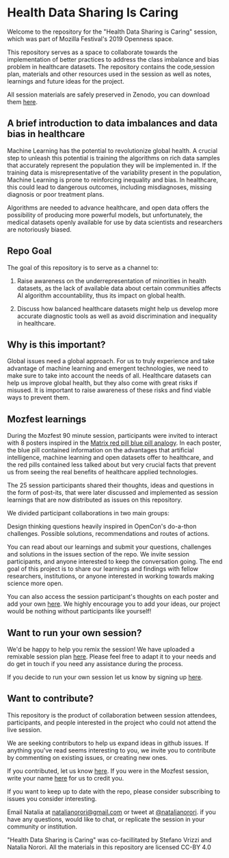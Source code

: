 # Health Data Sharing Is Caring

Welcome to the repository for the "Health Data Sharing is Caring" session, which was part of  Mozilla Festival's 2019 Openness space. 

This repository serves as a space to collaborate towards the implementation of better practices to address the class imbalance and bias problem in healthcare datasets. The repository contains the code,session plan,  materials and other resources used in the session as well as notes, learnings and future ideas for the project. 

All session materials are safely preserved in Zenodo, you can download them [here](https://zenodo.org/record/3519870#.XcCfRUVKhZ1). 

## A brief introduction to data imbalances and data bias in healthcare 

Machine Learning has the potential to revolutionize global health. A crucial step to unleash this potential is training the algorithms on rich data samples that accurately represent the population they will be implemented in.  If the training data is misrepresentative of the variability present in the population, Machine Learning is prone to reinforcing  inequality and bias. In healthcare, this could lead to dangerous outcomes, including misdiagnoses, missing diagnosis or poor treatment plans.

Algorithms are needed to advance healthcare, and open data offers the possibility of producing more powerful models, but unfortunately, the medical datasets openly available for use by data scientists and  researchers are notoriously biased. 

## Repo Goal 

The goal of this repository is to serve as a channel to: 
1. Raise awareness on the underrepresentation of minorities in health datasets, as the lack of available data about certain communities affects AI algorithm accountability, thus its impact on global health. 

2. Discuss how balanced healthcare datasets might help us develop more accurate diagnostic tools as well as avoid discrimination and inequality in healthcare. 

## Why is this important? 

 Global issues need a global approach. For us to truly experience and take advantage of machine learning and emergent technologies, we need to make sure to take into account the needs of all. Healthcare datasets can help us improve global health, but they also come with great risks if misused. It is important to raise awareness of these risks and find viable ways to prevent them. 
 
 ## Mozfest learnings 
 
 During the Mozfest 90 minute session, participants were invited to interact with 8 posters inspired in the [Matrix red pill blue pill analogy](https://en.wikipedia.org/wiki/Red_pill_and_blue_pill). In each poster, the blue pill contained information on the advantages that artificial intelligence, machine learning and open datasets offer to healthcare, and the red pills contained less talked about but very crucial facts that prevent us from seeing the real benefits of healthcare applied technologies.  

The 25 session participants shared their thoughts, ideas and questions in the form of post-its, that were later discussed and implemented as session learnings that are now distributed as issues on this repository. 

We divided participant collaborations in two main groups:

Design thinking questions heavily inspired in OpenCon's do-a-thon challenges. 
Possible solutions, recommendations and routes of actions. 

You can read about our learnings and submit your questions, challenges and solutions in the issues section of the repo. We invite session participants, and anyone interested to keep the conversation going. The end goal of this project is to share our learnings and findings with fellow researchers,  institutions, or anyone interested in working towards making science more open. 

You can also access the session participant's thoughts on each poster and add your own [here](https://github.com/natalianorori/HealthDataSharingIsCaring/issues/11). We highly encourage you to add your ideas, our project would be nothing without participants like yourself! 

## Want to run your own session? 

We'd be happy to help you remix the session! We have uploaded a remixable session plan [here](https://github.com/natalianorori/HealthDataSharingIsCaring/blob/master/Session%20plan%20-%20Health%20Data%20Sharing%20is%20Caring.pdf). Please feel free to adapt it to your needs and do get in touch if you need any assistance during the process. 

If you decide to run your own session let us know by signing up [here](https://github.com/natalianorori/HealthDataSharingIsCaring/issues/10).

## Want to contribute? 

This repository is the  product of collaboration between session attendees, participants, and people interested in the project who could not attend the live session.

We are seeking contributors to help us expand ideas in github issues.  If anything you've read seems interesting to you,  we invite you to contribute by commenting on existing issues, or creating new ones. 

If you contributed, let us know [here](https://github.com/natalianorori/HealthDataSharingIsCaring/issues/10). If you were in the Mozfest session, write your name [here](https://github.com/natalianorori/HealthDataSharingIsCaring/issues/10) for us to credit you. 

If you want to keep up to date with the repo, please consider subscribing to issues you consider interesting. 

Email Natalia at natalianorori@gmail.com or tweet at [@natalianorori](https://twitter.com/natalianorori).
if you have any questions, would like to chat, or replicate the session in your community or institution. 

"Health Data Sharing is Caring" was co-facillitated by Stefano Vrizzi and Natalia Norori. All the materials in this repository are licensed CC-BY 4.0  


 
 






